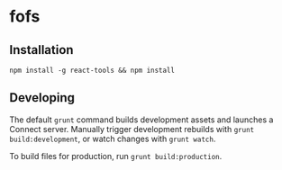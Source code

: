 # fofs

## Installation

`npm install -g react-tools && npm install`

## Developing

The default `grunt` command builds development assets and launches a Connect
server. Manually trigger development rebuilds with `grunt build:development`,
or watch changes with `grunt watch`.

To build files for production, run `grunt build:production`.
